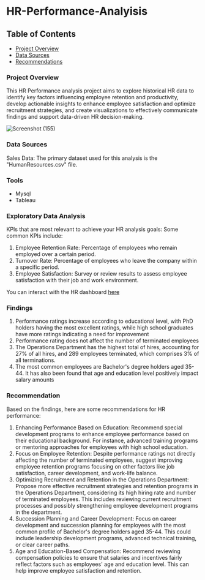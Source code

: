 # HR-Performance-Analyisis

## Table of Contents

- [Project Overview](Project-overview)
- [Data Sources](#data-sources)
- [Recommendations](Recommendations)

### Project Overview

This HR Performance analysis project aims to explore historical HR data to identify key factors influencing employee retention and productivity, develop actionable insights to enhance employee satisfaction and optimize recruitment strategies, and create visualizations to effectively communicate findings and support data-driven HR decision-making.


![Screenshot (155)](https://github.com/user-attachments/assets/86556aea-d1ea-476f-b553-5667c85df8e4)

### Data Sources

Sales Data: The primary dataset used for this analysis is the "HumanResources.csv" file.

### Tools

- Mysql
- Tableau

### Exploratory Data Analysis

KPIs that are most relevant to achieve your HR analysis goals:
Some common KPIs include:
1. Employee Retention Rate: Percentage of employees who remain employed over a certain period.
2. Turnover Rate: Percentage of employees who leave the company within a specific period.
3. Employee Satisfaction: Survey or review results to assess employee satisfaction with their job and work environment.
   
You can interact with the HR dashboard [here](https://public.tableau.com/app/profile/rika3647/viz/HRDashboard_17212060570840/HRSummary)


### Findings
1. Performance ratings increase according to educational level, with PhD holders having the most excellent ratings, while high school graduates have more ratings indicating a need for improvement
2. Performance rating does not affect the number of terminated employees
3. The Operations Department has the highest total of hires, accounting for 27% of all hires, and 289 employees terminated, which comprises 3% of all terminations.
4. The most common employees are Bachelor's degree holders aged 35-44. It has also been found that age and education level positively impact salary amounts


### Recommendation
Based on the findings, here are some recommendations for HR performance:

1. Enhancing Performance Based on Education: Recommend special development programs to enhance employee performance based on their educational background. For instance, advanced training programs or mentoring approaches for employees with high school education.
2. Focus on Employee Retention: Despite performance ratings not directly affecting the number of terminated employees, suggest improving employee retention programs focusing on other factors like job satisfaction, career development, and work-life balance.
3. Optimizing Recruitment and Retention in the Operations Department: Propose more effective recruitment strategies and retention programs in the Operations Department, considering its high hiring rate and number of terminated employees. This includes reviewing current recruitment processes and possibly strengthening employee development programs in the department.
4. Succession Planning and Career Development: Focus on career development and succession planning for employees with the most common profile of Bachelor's degree holders aged 35-44. This could include leadership development programs, advanced technical training, or clear career paths.
5. Age and Education-Based Compensation: Recommend reviewing compensation policies to ensure that salaries and incentives fairly reflect factors such as employees' age and education level. This can help improve employee satisfaction and retention.
